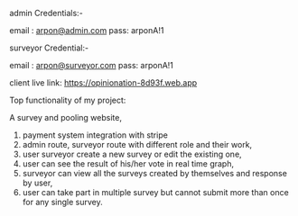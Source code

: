 admin Credentials:- 

email : arpon@admin.com
pass: arponA!1

surveyor Credential:- 

email : arpon@surveyor.com
pass: arponA!1

client live link: https://opinionation-8d93f.web.app

Top functionality of my project:

A survey and pooling website,
1. payment system integration with stripe
2. admin route, surveyor route with different role and their work,
3. user surveyor create a new survey or edit the existing one,
4. user can see the result of his/her vote in real time graph,
5. surveyor can view all the surveys created by themselves and response by user,
6. user can take part in multiple survey but cannot submit more than once for any single survey.


